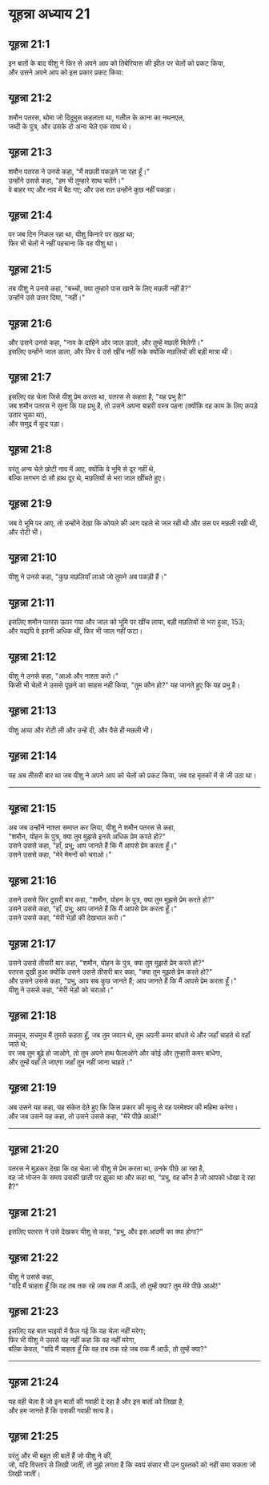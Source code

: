 # यूहन्ना अध्याय 21

## यूहन्ना 21:1

इन बातों के बाद यीशु ने फिर से अपने आप को तिबेरियास की झील पर चेलों को प्रकट किया,  
और उसने अपने आप को इस प्रकार प्रकट किया:

## यूहन्ना 21:2

शमौन पतरस, थोमा जो दिदुमुस कहलाता था, गलील के काना का नथनएल,  
जब्दी के पुत्र, और उसके दो अन्य चेले एक साथ थे।

## यूहन्ना 21:3

शमौन पतरस ने उनसे कहा, "मैं मछली पकड़ने जा रहा हूँ।"  
उन्होंने उससे कहा, "हम भी तुम्हारे साथ चलेंगे।"  
वे बाहर गए और नाव में बैठ गए; और उस रात उन्होंने कुछ नहीं पकड़ा।

## यूहन्ना 21:4

पर जब दिन निकल रहा था, यीशु किनारे पर खड़ा था;  
फिर भी चेलों ने नहीं पहचाना कि वह यीशु था।

## यूहन्ना 21:5

तब यीशु ने उनसे कहा, "बच्चों, क्या तुम्हारे पास खाने के लिए मछली नहीं है?"  
उन्होंने उसे उत्तर दिया, "नहीं।"

## यूहन्ना 21:6

और उसने उनसे कहा, "नाव के दाहिने ओर जाल डालो, और तुम्हें मछली मिलेगी।"  
इसलिए उन्होंने जाल डाला, और फिर वे उसे खींच नहीं सके क्योंकि मछलियों की बड़ी मात्रा थी।

## यूहन्ना 21:7

इसलिए वह चेला जिसे यीशु प्रेम करता था, पतरस से कहता है, "यह प्रभु है!"  
जब शमौन पतरस ने सुना कि यह प्रभु है, तो उसने अपना बाहरी वस्त्र पहना (क्योंकि वह काम के लिए कपड़े उतार चुका था),  
और समुद्र में कूद पड़ा।

## यूहन्ना 21:8

परंतु अन्य चेले छोटी नाव में आए, क्योंकि वे भूमि से दूर नहीं थे,  
बल्कि लगभग दो सौ हाथ दूर थे, मछलियों से भरा जाल खींचते हुए।

## यूहन्ना 21:9

जब वे भूमि पर आए, तो उन्होंने देखा कि कोयले की आग पहले से जल रही थी और उस पर मछली रखी थी, और रोटी भी।

## यूहन्ना 21:10

यीशु ने उनसे कहा, "कुछ मछलियाँ लाओ जो तुमने अब पकड़ी हैं।"

## यूहन्ना 21:11

इसलिए शमौन पतरस ऊपर गया और जाल को भूमि पर खींच लाया, बड़ी मछलियों से भरा हुआ, 153;  
और यद्यपि वे इतनी अधिक थीं, फिर भी जाल नहीं फटा।

## यूहन्ना 21:12

यीशु ने उनसे कहा, "आओ और नाश्ता करो।"  
किसी भी चेलों ने उससे पूछने का साहस नहीं किया, "तुम कौन हो?" यह जानते हुए कि यह प्रभु है।

## यूहन्ना 21:13

यीशु आया और रोटी ली और उन्हें दी, और वैसे ही मछली भी।

## यूहन्ना 21:14

यह अब तीसरी बार था जब यीशु ने अपने आप को चेलों को प्रकट किया, जब वह मृतकों में से जी उठा था।

---

## यूहन्ना 21:15

अब जब उन्होंने नाश्ता समाप्त कर लिया, यीशु ने शमौन पतरस से कहा,  
"शमौन, योहन के पुत्र, क्या तुम मुझसे इनसे अधिक प्रेम करते हो?"  
उसने उससे कहा, "हाँ, प्रभु; आप जानते हैं कि मैं आपसे प्रेम करता हूँ।"  
उसने उससे कहा, "मेरे मेमनों को चराओ।"

## यूहन्ना 21:16

उसने उससे फिर दूसरी बार कहा, "शमौन, योहन के पुत्र, क्या तुम मुझसे प्रेम करते हो?"  
उसने उससे कहा, "हाँ, प्रभु; आप जानते हैं कि मैं आपसे प्रेम करता हूँ।"  
उसने उससे कहा, "मेरी भेड़ों की देखभाल करो।"

## यूहन्ना 21:17

उसने उससे तीसरी बार कहा, "शमौन, योहन के पुत्र, क्या तुम मुझसे प्रेम करते हो?"  
पतरस दुखी हुआ क्योंकि उसने उससे तीसरी बार कहा, "क्या तुम मुझसे प्रेम करते हो?"  
और उसने उससे कहा, "प्रभु, आप सब कुछ जानते हैं; आप जानते हैं कि मैं आपसे प्रेम करता हूँ।"  
यीशु ने उससे कहा, "मेरी भेड़ों को चराओ।"

## यूहन्ना 21:18

सचमुच, सचमुच मैं तुमसे कहता हूँ, जब तुम जवान थे, तुम अपनी कमर बांधते थे और जहाँ चाहते थे वहाँ जाते थे;  
पर जब तुम बूढ़े हो जाओगे, तो तुम अपने हाथ फैलाओगे और कोई और तुम्हारी कमर बांधेगा,  
और तुम्हें वहाँ ले जाएगा जहाँ तुम नहीं जाना चाहते।"

## यूहन्ना 21:19

अब उसने यह कहा, यह संकेत देते हुए कि किस प्रकार की मृत्यु से वह परमेश्वर की महिमा करेगा।  
और जब उसने यह कहा, तो उसने उससे कहा, "मेरे पीछे आओ!"

---

## यूहन्ना 21:20

पतरस ने मुड़कर देखा कि वह चेला जो यीशु से प्रेम करता था, उनके पीछे आ रहा है,  
वह जो भोजन के समय उसकी छाती पर झुका था और कहा था, "प्रभु, वह कौन है जो आपको धोखा दे रहा है?"

## यूहन्ना 21:21

इसलिए पतरस ने उसे देखकर यीशु से कहा, "प्रभु, और इस आदमी का क्या होगा?"

## यूहन्ना 21:22

यीशु ने उससे कहा,  
"यदि मैं चाहता हूँ कि वह तब तक रहे जब तक मैं आऊँ, तो तुम्हें क्या? तुम मेरे पीछे आओ!"

## यूहन्ना 21:23

इसलिए यह बात भाइयों में फैल गई कि यह चेला नहीं मरेगा;  
फिर भी यीशु ने उससे यह नहीं कहा कि वह नहीं मरेगा,  
बल्कि केवल, "यदि मैं चाहता हूँ कि वह तब तक रहे जब तक मैं आऊँ, तो तुम्हें क्या?"

---

## यूहन्ना 21:24

यह वही चेला है जो इन बातों की गवाही दे रहा है और इन बातों को लिखा है,  
और हम जानते हैं कि उसकी गवाही सत्य है।

## यूहन्ना 21:25

परंतु और भी बहुत सी बातें हैं जो यीशु ने कीं,  
जो, यदि विस्तार से लिखी जातीं, तो मुझे लगता है कि स्वयं संसार भी उन पुस्तकों को नहीं समा सकता जो लिखी जातीं।
